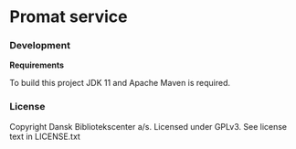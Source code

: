 Promat service
==============

### Development

**Requirements**

To build this project JDK 11 and Apache Maven is required.

### License

Copyright Dansk Bibliotekscenter a/s. Licensed under GPLv3.
See license text in LICENSE.txt
